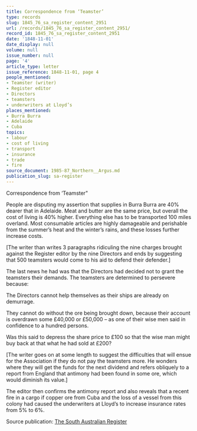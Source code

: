 ```yaml
---
title: Correspondence from ‘Teamster’
type: records
slug: 1845_76_sa_register_content_2951
url: /records/1845_76_sa_register_content_2951/
record_id: 1845_76_sa_register_content_2951
date: '1848-11-01'
date_display: null
volume: null
issue_number: null
page: '4'
article_type: letter
issue_reference: 1848-11-01, page 4
people_mentioned:
- Teamster (writer)
- Register editor
- Directors
- teamsters
- underwriters at Lloyd’s
places_mentioned:
- Burra Burra
- Adelaide
- Cuba
topics:
- labour
- cost of living
- transport
- insurance
- trade
- fire
source_document: 1985-87_Northern__Argus.md
publication_slug: sa-register
---
```


Correspondence from ‘Teamster"

People are disputing my assertion that supplies in Burra Burra are 40% dearer that in Adelaide.  Meat and butter are the same price, but overall the cost of living is 40% higher.  Everything else has to be transported 100 miles overland.  Most consumable articles are highly damageable and perishable from the summer’s heat and the winter’s rains, and these losses further increase costs.

[The writer than writes 3 paragraphs ridiculing the nine charges brought against the Register editor by the nine Directors and ends by suggesting that 500 teamsters would come to his aid to defend their defender.]

The last news he had was that the Directors had decided not to grant the teamsters their demands.  The teamsters are determined to persevere because:

The Directors cannot help themselves as their ships are already on demurrage.

They cannot do without the ore being brought down, because their account is overdrawn some £40,000 or £50,000 – as one of their wise men said in confidence to a hundred persons.

Was this said to depress the share price to £100 so that the wise man might buy back at that what he had sold at £200?

[The writer goes on at some length to suggest the difficulties that will ensue for the Association if they do not pay the teamsters more.  He wonders where they will get the funds for the next dividend and refers obliquely to a report from England that antimony had been found in some ore, which would diminish its value.]

The editor then confirms the antimony report and also reveals that a recent fire in a cargo if copper ore from Cuba and the loss of a vessel from this colony had caused the underwriters at Lloyd’s to increase insurance rates from 5% to 6%.

Source publication: [The South Australian Register](/publications/sa-register/)

